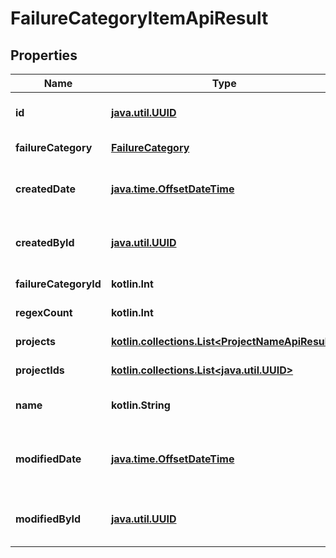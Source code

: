 
# FailureCategoryItemApiResult

## Properties
| Name | Type | Description | Notes |
| ------------ | ------------- | ------------- | ------------- |
| **id** | [**java.util.UUID**](java.util.UUID.md) | Failure category identifier |  |
| **failureCategory** | [**FailureCategory**](FailureCategory.md) | Category type |  |
| **createdDate** | [**java.time.OffsetDateTime**](java.time.OffsetDateTime.md) | Failure category creation date |  |
| **createdById** | [**java.util.UUID**](java.util.UUID.md) | Failure category creator identifier |  |
| **failureCategoryId** | **kotlin.Int** | Category type index |  |
| **regexCount** | **kotlin.Int** | Regexes count |  |
| **projects** | [**kotlin.collections.List&lt;ProjectNameApiResult&gt;**](ProjectNameApiResult.md) | Projects names |  |
| **projectIds** | [**kotlin.collections.List&lt;java.util.UUID&gt;**](java.util.UUID.md) | Projects identifiers |  |
| **name** | **kotlin.String** | Failure category name |  [optional] |
| **modifiedDate** | [**java.time.OffsetDateTime**](java.time.OffsetDateTime.md) | Failure category last modification date |  [optional] |
| **modifiedById** | [**java.util.UUID**](java.util.UUID.md) | Failure category last modifier identifier |  [optional] |




